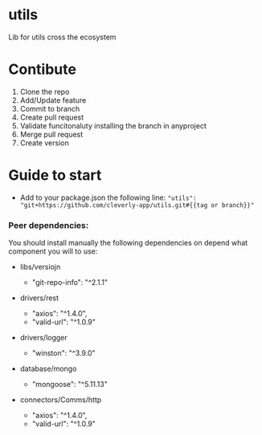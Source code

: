 # utils
Lib for utils cross the ecosystem

# Contibute
1. Clone the repo
1. Add/Update feature
1. Commit to branch 
1. Create pull request
1. Validate funcitonaluty installing the branch in anyproject
1. Merge pull request
1. Create version

# Guide to start
* Add to your package.json the following line:
`"utils": "git+https://github.com/cleverly-app/utils.git#{{tag or branch}}"`

### Peer dependencies:

You should install manually the following dependencies on depend what component you will to use:
* libs/versiojn
  *  "git-repo-info": "^2.1.1"

* drivers/rest
  * "axios": "^1.4.0",
  * "valid-url": "^1.0.9"

* drivers/logger
  * "winston": "^3.9.0"

* database/mongo
  * "mongoose": "^5.11.13"

* connectors/Comms/http
  * "axios": "^1.4.0",
  * "valid-url": "^1.0.9"



